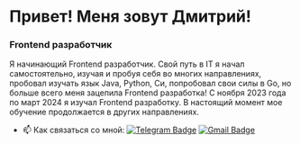# Привет! Меня зовут Дмитрий!
### Frontend разработчик
Я начинающий Frontend разработчик. Свой путь в IT я начал самостоятельно, изучая и пробуя себя во многих направлениях, пробовал изучать язык Java, Python, Си, попробовал свои силы в Go, но больше всего меня зацепила Frontend разработка! С ноября 2023 года по март 2024 я изучал Frontend разработку. В настоящий момент мое обучение продолжается в других направлениях.
- :mailbox: Как связаться со мной: [![Telegram Badge](https://img.shields.io/badge/-filimonovalexey-blue?style=flat&logo=Telegram&logoColor=white)](https://t.me/tretyakovid) [![Gmail Badge](https://img.shields.io/badge/-Gmail-red?style=flat&logo=Gmail&logoColor=white)](mailto:vip.demon1088@gmail.com)
